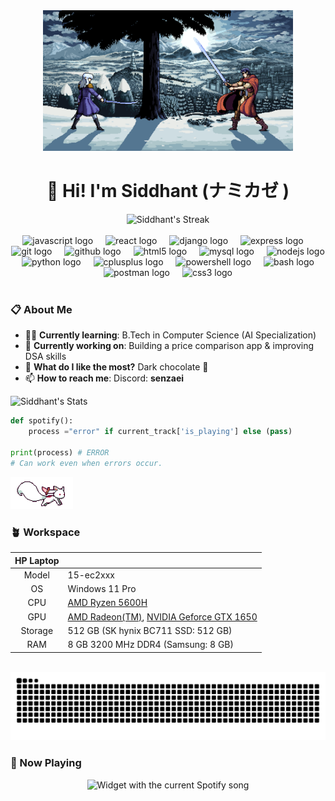 <div align="center">
  <img src="berserk.gif" alt="sword" width="400px" />
  <h1>👋 Hi! I'm Siddhant <strong>(ナミカゼ
)</strong></h1>
  <img src="https://github-readme-streak-stats.herokuapp.com/?user=beepsid&theme=transparent&hide_border=true" alt="Siddhant's Streak" />
</div>

<br>

<div align="center">
  <img src="https://skillicons.dev/icons?i=js" height="40" alt="javascript logo"  />
  <img width="12" />
  <img src="https://cdn.jsdelivr.net/gh/devicons/devicon/icons/react/react-original.svg" height="40" alt="react logo"  />
  <img width="12" />
  <img src="https://skillicons.dev/icons?i=django" height="40" alt="django logo"  />
  <img width="12" />
  <img src="https://skillicons.dev/icons?i=express" height="40" alt="express logo"  />
  <img width="12" />
  <img src="https://cdn.jsdelivr.net/gh/devicons/devicon/icons/git/git-original.svg" height="40" alt="git logo"  />
  <img width="12" />
  <img src="https://skillicons.dev/icons?i=github" height="40" alt="github logo"  />
  <img width="12" />
  <img src="https://cdn.jsdelivr.net/gh/devicons/devicon/icons/html5/html5-original.svg" height="40" alt="html5 logo"  />
  <img width="12" />
  <img src="https://cdn.jsdelivr.net/gh/devicons/devicon/icons/mysql/mysql-original.svg" height="40" alt="mysql logo"  />
  <img width="12" />
  <img src="https://cdn.simpleicons.org/nodedotjs/339933" height="40" alt="nodejs logo"  />
  <img width="12" />
  <img src="https://cdn.jsdelivr.net/gh/devicons/devicon/icons/python/python-original.svg" height="40" alt="python logo"  />
  <img width="12" />
  <img src="https://cdn.jsdelivr.net/gh/devicons/devicon/icons/cplusplus/cplusplus-original.svg" height="40" alt="cplusplus logo"  />
  <img width="12" />
  <img src="https://skillicons.dev/icons?i=powershell" height="40" alt="powershell logo"  />
  <img width="12" />
  <img src="https://skillicons.dev/icons?i=bash" height="40" alt="bash logo"  />
  <img width="12" />
  <img src="https://cdn.simpleicons.org/postman/FF6C37" height="40" alt="postman logo"  />
  <img width="12" />
  <img src="https://skillicons.dev/icons?i=css" height="40" alt="css3 logo"  />
</div>

<br>

### 📋 About Me

- 👨‍💻 **Currently learning**: B.Tech in Computer Science (AI Specialization)
- 🌱 **Currently working on**: Building a price comparison app & improving DSA skills
- 🍫 **What do I like the most?** Dark chocolate 🍫
- 📫 **How to reach me**: Discord: **senzaei**


![Siddhant's Stats](https://github-readme-stats.vercel.app/api?username=beepsid&theme=transparent&hide_border=true&show_icons=true)

```python
def spotify():
    process ="error" if current_track['is_playing'] else (pass)

print(process) # ERROR
# Can work even when errors occur.
```
<img src=kyubey.gif width=100>

### 🪴 Workspace

| HP Laptop | |
|    :---:    | --- |
| Model       | 15-ec2xxx |
| OS          | Windows 11 Pro |
| CPU         | [AMD Ryzen 5600H](https://www.notebookcheck.net/AMD-Ryzen-5-5600H-Processor-Benchmarks-and-Specs.512758.0.html) |
| GPU         | [AMD Radeon(TM)](https://www.amd.com/en/products/specifications/graphics.html), [NVIDIA Geforce GTX 1650](https://www.techpowerup.com/gpu-specs/geforce-gtx-1650.c3366) |
| Storage     | 512 GB (SK hynix BC711 SSD: 512 GB) |
| RAM         | 8 GB 3200 MHz DDR4 (Samsung: 8 GB) |

<br clear="both">

<img src="https://raw.githubusercontent.com/beepsid/beepsid/output/snake.svg" alt="Snake animation" />

<br clear="both">

### 🎵 Now Playing

<div align="center">
  <img src="https://senzaei.pythonanywhere.com?theme=dark&spin=false&scan=false&rainbow=false" alt="Widget with the current Spotify song"  />
</div>

###